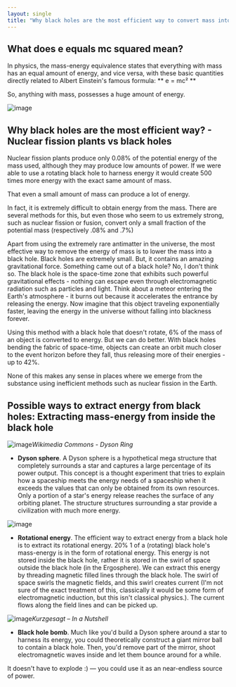 ```yaml
---
layout: single
title: "Why black holes are the most efficient way to convert mass into energy?"
---
```

What does e equals mc squared mean?
-
In physics, the mass-energy equivalence states that everything with mass has an equal amount of energy, and vice versa, with these basic quantities directly related to Albert Einstein's famous formula: ** e = mc² **

So, anything with mass, possesses a huge amount of energy.

![image](https://images.unsplash.com/photo-1517925035435-7976539b920d?ixlib=rb-1.2.1&ixid=eyJhcHBfaWQiOjEyMDd9&auto=format&fit=crop&w=1355&q=80)

Why black holes are the most efficient way? - Nuclear fission plants  vs black holes
-
Nuclear fission plants produce only 0.08% of the potential energy of the mass used, although they may produce low amounts of power. If we were able to use a rotating black hole to harness energy it would create 500 times more energy with the exact same amount of mass.

That even a small amount of mass can produce a lot of energy.

<script async src="//pagead2.googlesyndication.com/pagead/js/adsbygoogle.js"></script>
<ins class="adsbygoogle"
     style="display:block; text-align:center;"
     data-ad-layout="in-article"
     data-ad-format="fluid"
     data-ad-client="ca-pub-7868661326160958"
     data-ad-slot="3072558811"></ins>
<script>
     (adsbygoogle = window.adsbygoogle || []).push({});
</script>

In fact, it is extremely difficult to obtain energy from the mass. There are several methods for this, but even those who seem to us extremely strong, such as nuclear fission or fusion, convert only a small fraction of the potential mass (respectively .08% and .7%)

Apart from using the extremely rare antimatter in the universe, the most effective way to remove the energy of mass is to lower the mass into a black hole. Black holes are extremely small. But, it contains an amazing gravitational force. Something came out of a black hole? No, I don't think so. The black hole is the space-time zone that exhibits such powerful gravitational effects - nothing can escape even through electromagnetic radiation such as particles and light.  Think about a meteor entering the Earth's atmosphere - it burns out because it accelerates the entrance by releasing the energy. Now imagine that this object traveling exponentially faster, leaving the energy in the universe without falling into blackness forever.

Using this method with a black hole that doesn't rotate, 6% of the mass of an object is converted to energy. But we can do better. With black holes bending the fabric of space-time, objects can create an orbit much closer to the event horizon before they fall, thus releasing more of their energies - up to 42%.

None of this makes any sense in places where we emerge from the substance using inefficient methods such as nuclear fission in the Earth.

Possible ways to extract energy from black holes: Extracting mass-energy from inside the black hole
-

<script async src="//pagead2.googlesyndication.com/pagead/js/adsbygoogle.js"></script>
<ins class="adsbygoogle"
     style="display:block; text-align:center;"
     data-ad-layout="in-article"
     data-ad-format="fluid"
     data-ad-client="ca-pub-7868661326160958"
     data-ad-slot="3072558811"></ins>
<script>
     (adsbygoogle = window.adsbygoogle || []).push({});
</script>

![image](https://upload.wikimedia.org/wikipedia/commons/thumb/f/fb/Dyson_Ring.png/800px-Dyson_Ring.png)*Wikimedia Commons - Dyson Ring*
- **Dyson sphere**. A Dyson sphere is a hypothetical mega structure that completely surrounds a star and captures a large percentage of its power output. This concept is a thought experiment that tries to explain how a spaceship meets the energy needs of a spaceship when it exceeds the values that can only be obtained from its own resources. Only a portion of a star's energy release reaches the surface of any orbiting planet. The structure structures surrounding a star provide a civilization with much more energy.

![image](https://images.unsplash.com/photo-1504192010706-dd7f569ee2be?ixlib=rb-1.2.1&ixid=eyJhcHBfaWQiOjEyMDd9&auto=format&fit=crop&w=1351&q=80)
- **Rotational energy**. The efficient way to extract energy from a black hole is to extract its rotational energy. 20% 1 of a (rotating) black hole's mass-energy is in the form of rotational energy. This energy is not stored inside the black hole, rather it is stored in the swirl of space outside the black hole (in the Ergosphere). We can extract this energy by threading magnetic filled lines through the black hole. The swirl of space swirls the magnetic fields, and this swirl creates current (I'm not sure of the exact treatment of this, classically it would be some form of electromagnetic induction, but this isn't classical physics.). The current flows along the field lines and can be picked up.


![image](https://laughingsquid.com/wp-content/uploads/2018/04/black-hole-mirror.png)*Kurzgesagt – In a Nutshell*
- **Black hole bomb**. Much like you'd build a Dyson sphere around a star to harness its energy, you could theoretically construct a giant mirror ball to contain a black hole. Then, you'd remove part of the mirror, shoot electromagnetic waves inside and let them bounce around for a while. 

It doesn't have to explode :) — you could use it as an near-endless source of power.

